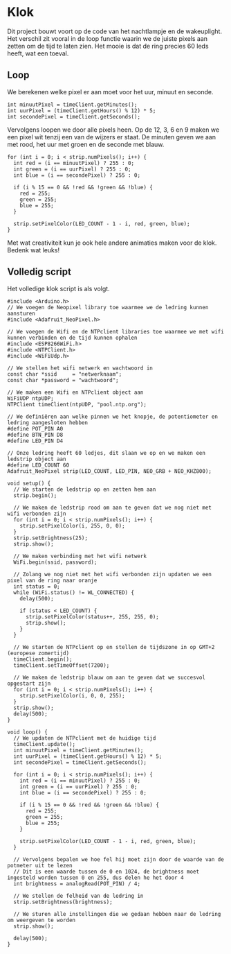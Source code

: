 # Klok
Dit project bouwt voort op de code van het nachtlampje en de wakeuplight. Het verschil zit vooral in de loop functie waarin we de juiste pixels aan zetten om de tijd te laten zien. Het mooie is dat de ring precies 60 leds heeft, wat een toeval.

## Loop
We berekenen welke pixel er aan moet voor het uur, minuut en seconde.
```arduino
int minuutPixel = timeClient.getMinutes();
int uurPixel = (timeClient.getHours() % 12) * 5;
int secondePixel = timeClient.getSeconds();
```

Vervolgens loopen we door alle pixels heen. Op de 12, 3, 6 en 9 maken we een pixel wit tenzij een van de wijzers er staat. De minuten geven we aan met rood, het uur met groen en de seconde met blauw.
```arduino
for (int i = 0; i < strip.numPixels(); i++) {
  int red = (i == minuutPixel) ? 255 : 0;
  int green = (i == uurPixel) ? 255 : 0;
  int blue = (i == secondePixel) ? 255 : 0;

  if (i % 15 == 0 && !red && !green && !blue) {
    red = 255;
    green = 255;
    blue = 255;
  }

  strip.setPixelColor(LED_COUNT - 1 - i, red, green, blue);
}
```
Met wat creativiteit kun je ook hele andere animaties maken voor de klok. Bedenk wat leuks!

## Volledig script
Het volledige klok script is als volgt.
```arduino
#include <Arduino.h>
// We voegen de Neopixel library toe waarmee we de ledring kunnen aansturen
#include <Adafruit_NeoPixel.h>

// We voegen de Wifi en de NTPclient libraries toe waarmee we met wifi kunnen verbinden en de tijd kunnen ophalen
#include <ESP8266WiFi.h>
#include <NTPClient.h>
#include <WiFiUdp.h>

// We stellen het wifi netwerk en wachtwoord in
const char *ssid     = "netwerknaam";
const char *password = "wachtwoord";

// We maken een Wifi en NTPclient object aan
WiFiUDP ntpUDP;
NTPClient timeClient(ntpUDP, "pool.ntp.org");

// We definiëren aan welke pinnen we het knopje, de potentiometer en ledring aangesloten hebben
#define POT_PIN A0
#define BTN_PIN D8
#define LED_PIN D4

// Onze ledring heeft 60 ledjes, dit slaan we op en we maken een ledstrip object aan
#define LED_COUNT 60
Adafruit_NeoPixel strip(LED_COUNT, LED_PIN, NEO_GRB + NEO_KHZ800);

void setup() {
  // We starten de ledstrip op en zetten hem aan
  strip.begin();

  // We maken de ledstrip rood om aan te geven dat we nog niet met wifi verbonden zijn
  for (int i = 0; i < strip.numPixels(); i++) {
    strip.setPixelColor(i, 255, 0, 0);
  }
  strip.setBrightness(25);
  strip.show();

  // We maken verbinding met het wifi netwerk
  WiFi.begin(ssid, password);

  // Zolang we nog niet met het wifi verbonden zijn updaten we een pixel van de ring naar oranje
  int status = 0;
  while (WiFi.status() != WL_CONNECTED) {
    delay(500);

    if (status < LED_COUNT) {
      strip.setPixelColor(status++, 255, 255, 0);
      strip.show();
    }
  }

  // We starten de NTPclient op en stellen de tijdszone in op GMT+2 (europese zomertijd)
  timeClient.begin();
  timeClient.setTimeOffset(7200);

  // We maken de ledstrip blauw om aan te geven dat we succesvol opgestart zijn
  for (int i = 0; i < strip.numPixels(); i++) {
    strip.setPixelColor(i, 0, 0, 255);
  }
  strip.show();
  delay(500);
}

void loop() {
  // We updaten de NTPclient met de huidige tijd
  timeClient.update();
  int minuutPixel = timeClient.getMinutes();
  int uurPixel = (timeClient.getHours() % 12) * 5;
  int secondePixel = timeClient.getSeconds();

  for (int i = 0; i < strip.numPixels(); i++) {
    int red = (i == minuutPixel) ? 255 : 0;
    int green = (i == uurPixel) ? 255 : 0;
    int blue = (i == secondePixel) ? 255 : 0;

    if (i % 15 == 0 && !red && !green && !blue) {
      red = 255;
      green = 255;
      blue = 255;
    }

    strip.setPixelColor(LED_COUNT - 1 - i, red, green, blue);
  }

  // Vervolgens bepalen we hoe fel hij moet zijn door de waarde van de potmeter uit te lezen
  // Dit is een waarde tussen de 0 en 1024, de brightness moet ingesteld worden tussen 0 en 255, dus delen he het door 4
  int brightness = analogRead(POT_PIN) / 4;

  // We stellen de felheid van de ledring in
  strip.setBrightness(brightness);

  // We sturen alle instellingen die we gedaan hebben naar de ledring om weergeven te worden
  strip.show();

  delay(500);
}
```
